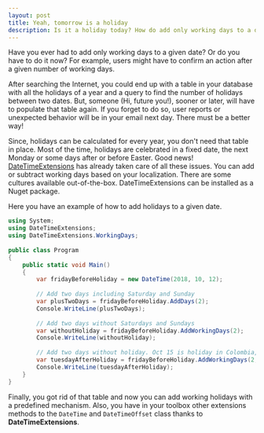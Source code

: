 ```yaml
---
layout: post
title: Yeah, tomorrow is a holiday
description: Is it a holiday today? How do add only working days to a date? An alternative to handle holidays and working days in C# using DateTimeExtensions
---
```


Have you ever had to add only working days to a given date? Or do you have to do it now? For example, users might have to confirm an action after a given number of working days.

After searching the Internet, you could end up with a table in your database with all the holidays of a year and a query to find the number of holidays between two dates. But, someone (Hi, future you!), sooner or later, will have to populate that table again. If you forget to do so, user reports or unexpected behavior will be in your email next day. There must be a better way!

Since, holidays can be calculated for every year, you don't need that table in place. Most of the time, holidays are celebrated in a fixed date, the next Monday or some days after or before Easter. Good news! [DateTimeExtensions](https://github.com/joaomatossilva/DateTimeExtensions) has already taken care of all these issues. You can add or subtract working days based on your localization. There are some cultures available out-of-the-box. DateTimeExtensions can be installed as a Nuget package.

Here you have an example of how to add holidays to a given date.

```csharp
using System;
using DateTimeExtensions;
using DateTimeExtensions.WorkingDays;
                    
public class Program
{
    public static void Main()
    {
        var fridayBeforeHoliday = new DateTime(2018, 10, 12);
        
        // Add two days including Saturday and Sunday
        var plusTwoDays = fridayBeforeHoliday.AddDays(2);
        Console.WriteLine(plusTwoDays);
        
        // Add two days without Saturdays and Sundays
        var withoutHoliday = fridayBeforeHoliday.AddWorkingDays(2);
        Console.WriteLine(withoutHoliday);
        
        // Add two days without holiday. Oct 15 is holiday in Colombia, for example
        var tuesdayAfterHoliday = fridayBeforeHoliday.AddWorkingDays(2, new WorkingDayCultureInfo("es-CO"));
        Console.WriteLine(tuesdayAfterHoliday);
    }
}
```

Finally, you got rid of that table and now you can add working holidays with a predefined mechanism. Also, you have in your toolbox other extensions methods to the `DateTime` and `DateTimeOffset` class thanks to **DateTimeExtensions**.





